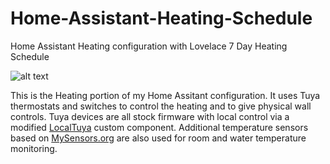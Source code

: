 # Home-Assistant-Heating-Schedule
Home Assistant Heating configuration with Lovelace 7 Day Heating Schedule

![alt text](https://live.staticflickr.com/65535/49816589786_753593015a_b.jpg)


This is the Heating portion of my Home Assitant configuration.
It uses Tuya thermostats and switches to control the heating and to give physical wall controls.
Tuya devices are all stock firmware with local control via a modified [LocalTuya](https://github.com/rospogrigio/localtuya) custom component.
Additional temperature sensors based on [MySensors.org](https://MySensors.org) are also used for room and water temperature monitoring.
